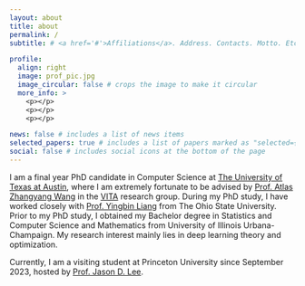 ```yaml
---
layout: about
title: about
permalink: /
subtitle: # <a href='#'>Affiliations</a>. Address. Contacts. Motto. Etc.

profile:
  align: right
  image: prof_pic.jpg
  image_circular: false # crops the image to make it circular
  more_info: >
    <p></p>
    <p></p>
    <p></p>

news: false # includes a list of news items
selected_papers: true # includes a list of papers marked as "selected={true}"
social: false # includes social icons at the bottom of the page
---
```


I am a final year PhD candidate in Computer Science at [The University of Texas at Austin](https://www.utexas.edu), where I am extremely fortunate to be advised by [Prof. Atlas Zhangyang Wang](https://express.adobe.com/page/CAdrFMJ9QeI2y/) in the [VITA](https://vita-group.github.io) research group. During my PhD study, I have worked closely with [Prof. Yingbin Liang](https://sites.google.com/view/yingbinliang/home) from The Ohio State University. Prior to my PhD study, I obtained my Bachelor degree in Statistics and Computer Science and Mathematics from University of Illinois Urbana-Champaign. My research interest mainly lies in deep learning theory and optimization. 

Currently, I am a visiting student at Princeton University since September 2023, hosted by [Prof. Jason D. Lee](https://jasondlee88.github.io). 